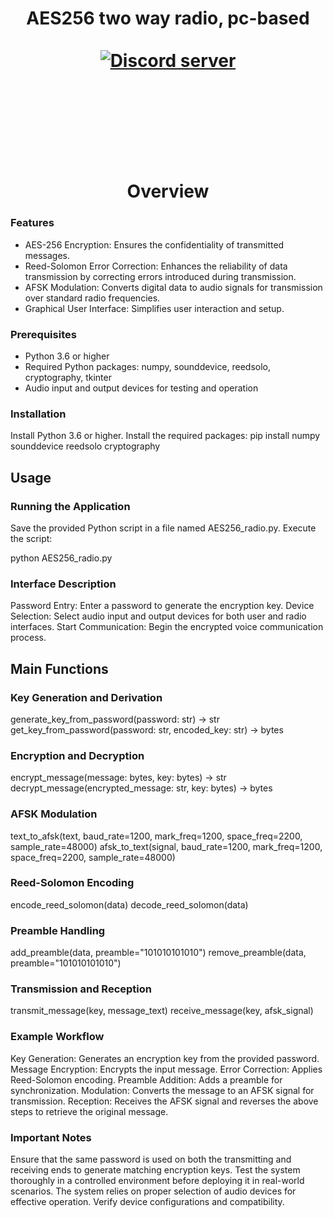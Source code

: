 



<h1 align="center">AES256 two way radio, pc-based
<br>
<br>

</div>
<div align="center">
  <a href="https://discord.gg/mJECK72VhD">
    <img src="https://img.shields.io/static/v1?label=Unlimited%20Research%20Cooperative&message=Join%20Now&color=7289DA&logo=discord&style=for-the-badge" alt="Discord server">
  </a>
</div>


<br>
<br>


<br>
<br>

<h1 align="center">Overview</h1>

### Features

-    AES-256 Encryption: Ensures the confidentiality of transmitted messages.
-    Reed-Solomon Error Correction: Enhances the reliability of data transmission by correcting errors introduced during transmission.
-    AFSK Modulation: Converts digital data to audio signals for transmission over standard radio frequencies.
-    Graphical User Interface: Simplifies user interaction and setup.

### Prerequisites

-    Python 3.6 or higher
-    Required Python packages: numpy, sounddevice, reedsolo, cryptography, tkinter
-    Audio input and output devices for testing and operation

### Installation

Install Python 3.6 or higher.
Install the required packages:
pip install numpy sounddevice reedsolo cryptography

## Usage
### Running the Application

Save the provided Python script in a file named AES256_radio.py.
Execute the script:

python AES256_radio.py

### Interface Description

Password Entry: Enter a password to generate the encryption key.
Device Selection: Select audio input and output devices for both user and radio interfaces.
Start Communication: Begin the encrypted voice communication process.

## Main Functions
### Key Generation and Derivation

generate_key_from_password(password: str) -> str
get_key_from_password(password: str, encoded_key: str) -> bytes

### Encryption and Decryption

encrypt_message(message: bytes, key: bytes) -> str
decrypt_message(encrypted_message: str, key: bytes) -> bytes

### AFSK Modulation

text_to_afsk(text, baud_rate=1200, mark_freq=1200, space_freq=2200, sample_rate=48000)
afsk_to_text(signal, baud_rate=1200, mark_freq=1200, space_freq=2200, sample_rate=48000)

### Reed-Solomon Encoding

encode_reed_solomon(data)
decode_reed_solomon(data)

### Preamble Handling

add_preamble(data, preamble="101010101010")
remove_preamble(data, preamble="101010101010")

### Transmission and Reception

transmit_message(key, message_text)
receive_message(key, afsk_signal)

### Example Workflow

Key Generation: Generates an encryption key from the provided password.
Message Encryption: Encrypts the input message.
Error Correction: Applies Reed-Solomon encoding.
Preamble Addition: Adds a preamble for synchronization.
Modulation: Converts the message to an AFSK signal for transmission.
Reception: Receives the AFSK signal and reverses the above steps to retrieve the original message.

### Important Notes

Ensure that the same password is used on both the transmitting and receiving ends to generate matching encryption keys.
Test the system thoroughly in a controlled environment before deploying it in real-world scenarios.
The system relies on proper selection of audio devices for effective operation. Verify device configurations and compatibility.


<br>
<br>
<br>
<br>

    